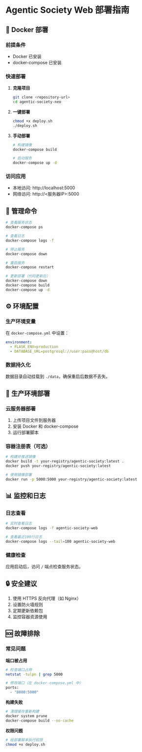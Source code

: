 # Agentic Society Web 部署指南

## 🐳 Docker 部署

### 前提条件
- Docker 已安装
- docker-compose 已安装

### 快速部署

1. **克隆项目**
   ```bash
   git clone <repository-url>
   cd agentic-society-neo
   ```

2. **一键部署**
   ```bash
   chmod +x deploy.sh
   ./deploy.sh
   ```

3. **手动部署**
   ```bash
   # 构建镜像
   docker-compose build

   # 启动服务
   docker-compose up -d
   ```

### 访问应用
- 本地访问: http://localhost:5000
- 网络访问: http://<服务器IP>:5000

## 🔧 管理命令

```bash
# 查看服务状态
docker-compose ps

# 查看日志
docker-compose logs -f

# 停止服务
docker-compose down

# 重启服务
docker-compose restart

# 更新部署（代码更新后）
docker-compose down
docker-compose build
docker-compose up -d
```

## ⚙️ 环境配置

### 生产环境变量
在 `docker-compose.yml` 中设置：

```yaml
environment:
  - FLASK_ENV=production
  - DATABASE_URL=postgresql://user:pass@host/db
```

### 数据持久化
数据目录自动挂载到 `./data`，确保重启后数据不丢失。

## 🚀 生产环境部署

### 云服务器部署
1. 上传项目文件到服务器
2. 安装 Docker 和 docker-compose
3. 运行部署脚本

### 容器注册表（可选）
```bash
# 构建并推送镜像
docker build -t your-registry/agentic-society:latest .
docker push your-registry/agentic-society:latest

# 使用镜像部署
docker run -p 5000:5000 your-registry/agentic-society:latest
```

## 📊 监控和日志

### 日志查看
```bash
# 实时查看日志
docker-compose logs -f agentic-society-web

# 查看最近100行日志
docker-compose logs --tail=100 agentic-society-web
```

### 健康检查
应用启动后，访问 `/` 端点检查服务状态。

## 🔒 安全建议

1. 使用 HTTPS 反向代理（如 Nginx）
2. 设置防火墙规则
3. 定期更新依赖包
4. 监控容器资源使用

## 🆘 故障排除

### 常见问题

**端口被占用**
```bash
# 检查端口占用
netstat -tulpn | grep 5000

# 修改端口（在 docker-compose.yml 中）
ports:
  - "8080:5000"
```

**构建失败**
```bash
# 清理缓存重新构建
docker system prune
docker-compose build --no-cache
```

**权限问题**
```bash
# 给部署脚本执行权限
chmod +x deploy.sh
```